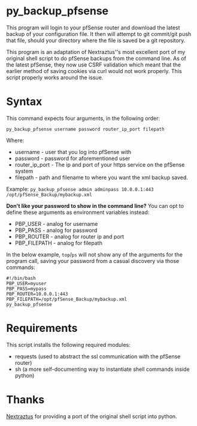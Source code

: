 py_backup_pfsense
===============
This program will login to your pfSense router and download the latest backup of your configuration file.  It then will attempt to git commit/git push that file, should your directory where the file is saved be a git repository.

This program is an adaptation of Nextraztus''s most excellent port of my original shell script to do pfSense backups from the command line.  As of the latest pfSense, they now use CSRF validation which meant that the earlier method of saving cookies via curl would not work properly.  This script properly works around the issue.

Syntax
======
This command expects four arguments, in the following order:

`py_backup_pfsense username password router_ip_port filepath`

Where:
  - username - user that you log into pfSense with
  - password - password for aforementioned user
  - router_ip_port - The ip and port of your https service on the pfSense system
  - filepath - path and filename to where you want the xml backup saved.
  
Example: `py_backup_pfsense admin adminpass 10.0.0.1:443 /opt/pfSense_Backup/mybackup.xml`

**Don't like your password to show in the command line?**  You can opt to define these arguments as environment variables instead:
  - PBP_USER - analog for username
  - PBP_PASS - analog for password
  - PBP_ROUTER - analog for router ip and port
  - PBP_FILEPATH - analog for filepath

In the below example, `top`/`ps` will not show any of the arguments for the program call, saving your password from a casual discovery via those commands:

```
#!/bin/bash
PBP_USER=myuser
PBP_PASS=mypass
PBP_ROUTER=10.0.0.1:443
PBP_FILEPATH=/opt/pfSense_Backup/mybackup.xml
py_backup_pfsense
```


Requirements
============
This script installs the following required modules:

  - requests (used to abstract the ssl communication with the pfSense router)
  - sh (a more self-documenting way to instantiate shell commands inside python)


Thanks
======
[Nextraztus](https://github.com/nextraztus) for providing a port of the original shell script into python.
